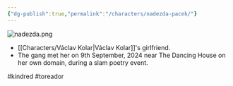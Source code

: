 ```yaml
---
{"dg-publish":true,"permalink":"/characters/nadezda-pacek/"}
---
```


![nadezda.png](/img/user/Images/nadezda.png)

- [[Characters/Václav Kolar\|Václav Kolar]]'s girlfriend.
- The gang met her on 9th September, 2024 near The Dancing House on her own domain, during a slam poetry event.

#kindred #toreador 